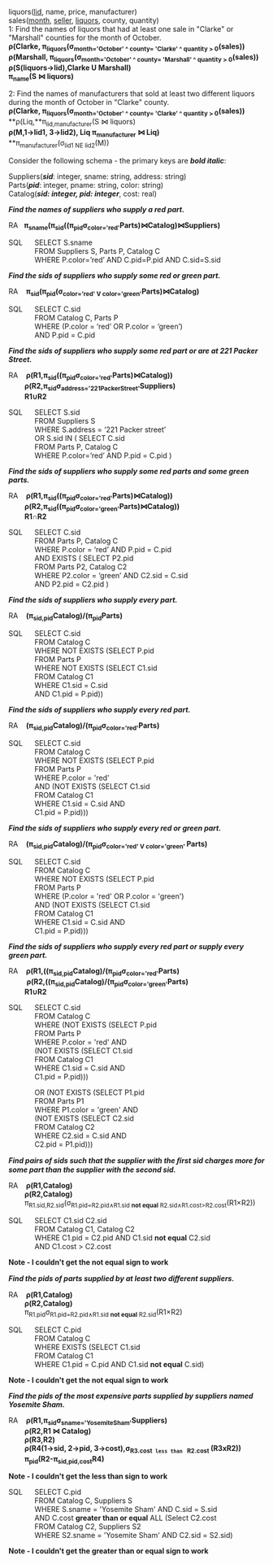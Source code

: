 liquors(<u>lid</u>, name, price, manufacturer)  
sales(<u>month</u>, <u>seller</u>, <u>liquors</u>, county, quantity)  
1: Find the names of liquors that had at least one sale in "Clarke" or "Marshall" counties for the month of October.  
**ρ(Clarke, π<sub>liquors</sub>(σ<sub>month='October' ^ county= 'Clarke' ^ quantity > 0</sub>(sales))**  
**ρ(Marshall, π<sub>liquors</sub>(σ<sub>month='October' ^ county= 'Marshall' ^ quantity > 0</sub>(sales))**  
**ρ(S(liquors->lid),Clarke U Marshall)**  
**π<sub>name</sub>(S ⋈ liquors)**    

2: Find the names of manufacturers that sold at least two different liquors during the month of October in "Clarke" county.  
**ρ(Clarke, π<sub>liquors</sub>(σ<sub>month='October' ^ county= 'Clarke' ^ quantity > 0</sub>(sales))**  
**ρ(Liq,**π<sub>lid,manufacturer</sub>(S ⋈ liquors)    
**ρ(M,1->lid1, 3->lid2), Liq π<sub>manufacturer</sub> ⋈ Liq)**  
**π<sub>manufacturer</sub>(σ<sub>lid1 NE lid2</sub>(M))  


Consider the following schema - the primary keys are __*bold italic*__:  

Suppliers(__*sid*__: integer, sname: string, address: string)   
Parts(__*pid*__: integer, pname: string, color: string)   
Catalog(__*sid: integer, pid: integer*__, cost: real)  

__*Find the names of suppliers who supply a red part.*__  

RA&nbsp;&nbsp;&nbsp;**π<sub>sname</sub>(π<sub>sid</sub>((π<sub>pid</sub>σ<sub>color='red'</sub>Parts)⋈Catalog)⋈Suppliers)**

SQL&nbsp;&nbsp;&nbsp;&nbsp;&nbsp;&nbsp;SELECT S.sname          
&nbsp;&nbsp;&nbsp;&nbsp;&nbsp;&nbsp;&nbsp;&nbsp;&nbsp;&nbsp;&nbsp;&nbsp;&nbsp;FROM Suppliers S, Parts P, Catalog C   
&nbsp;&nbsp;&nbsp;&nbsp;&nbsp;&nbsp;&nbsp;&nbsp;&nbsp;&nbsp;&nbsp;&nbsp;&nbsp;WHERE P.color=’red’ AND C.pid=P.pid AND C.sid=S.sid  
      
__*Find the sids of suppliers who supply some red or green part.*__

RA&nbsp;&nbsp;&nbsp;&nbsp;**π<sub>sid</sub>(π<sub>pid</sub>(σ<sub>color='red' V color='green'</sub>Parts)⋈Catalog)** 
      
SQL&nbsp;&nbsp;&nbsp;&nbsp;&nbsp;&nbsp;SELECT C.sid   
&nbsp;&nbsp;&nbsp;&nbsp;&nbsp;&nbsp;&nbsp;&nbsp;&nbsp;&nbsp;&nbsp;&nbsp;&nbsp;FROM Catalog C, Parts P   
&nbsp;&nbsp;&nbsp;&nbsp;&nbsp;&nbsp;&nbsp;&nbsp;&nbsp;&nbsp;&nbsp;&nbsp;&nbsp;WHERE (P.color = ‘red’ OR P.color = ‘green’)   
&nbsp;&nbsp;&nbsp;&nbsp;&nbsp;&nbsp;&nbsp;&nbsp;&nbsp;&nbsp;&nbsp;&nbsp;&nbsp;AND P.pid = C.pid

__*Find the sids of suppliers who supply some red part or are at 221 Packer Street.*__  

RA&nbsp;&nbsp;&nbsp;&nbsp;**ρ(R1,π<sub>sid</sub>((π<sub>pid</sub>σ<sub>color='red'</sub>Parts)⋈Catalog))**   
&nbsp;&nbsp;&nbsp;&nbsp;&nbsp;&nbsp;&nbsp;&nbsp;**ρ(R2,π<sub>sid</sub>σ<sub>address='221PackerStreet'</sub>Suppliers)**  
&nbsp;&nbsp;&nbsp;&nbsp;&nbsp;&nbsp;&nbsp;&nbsp;**R1∪R2**  

SQL&nbsp;&nbsp;&nbsp;&nbsp;&nbsp;&nbsp;SELECT S.sid  
&nbsp;&nbsp;&nbsp;&nbsp;&nbsp;&nbsp;&nbsp;&nbsp;&nbsp;&nbsp;&nbsp;&nbsp;&nbsp;FROM Suppliers S  
&nbsp;&nbsp;&nbsp;&nbsp;&nbsp;&nbsp;&nbsp;&nbsp;&nbsp;&nbsp;&nbsp;&nbsp;&nbsp;WHERE S.address = ‘221 Packer street’  
&nbsp;&nbsp;&nbsp;&nbsp;&nbsp;&nbsp;&nbsp;&nbsp;&nbsp;&nbsp;&nbsp;&nbsp;&nbsp;OR S.sid IN ( SELECT C.sid  
&nbsp;&nbsp;&nbsp;&nbsp;&nbsp;&nbsp;&nbsp;&nbsp;&nbsp;&nbsp;&nbsp;&nbsp;&nbsp;FROM Parts P, Catalog C  
&nbsp;&nbsp;&nbsp;&nbsp;&nbsp;&nbsp;&nbsp;&nbsp;&nbsp;&nbsp;&nbsp;&nbsp;&nbsp;WHERE P.color=’red’ AND P.pid = C.pid )  


__*Find the sids of suppliers who supply some red parts and some green parts.*__  

RA&nbsp;&nbsp;&nbsp;&nbsp;**ρ(R1,π<sub>sid</sub>((π<sub>pid</sub>σ<sub>color='red'</sub>Parts)⋈Catalog))**   
&nbsp;&nbsp;&nbsp;&nbsp;&nbsp;&nbsp;&nbsp;&nbsp;**ρ(R2,π<sub>sid</sub>((π<sub>pid</sub>σ<sub>color='green'</sub>Parts)⋈Catalog))**     
&nbsp;&nbsp;&nbsp;&nbsp;&nbsp;&nbsp;&nbsp;&nbsp;**R1∩R2**  


SQL&nbsp;&nbsp;&nbsp;&nbsp;&nbsp;&nbsp;SELECT C.sid  
&nbsp;&nbsp;&nbsp;&nbsp;&nbsp;&nbsp;&nbsp;&nbsp;&nbsp;&nbsp;&nbsp;&nbsp;&nbsp;FROM Parts P, Catalog C  
&nbsp;&nbsp;&nbsp;&nbsp;&nbsp;&nbsp;&nbsp;&nbsp;&nbsp;&nbsp;&nbsp;&nbsp;&nbsp;WHERE P.color = ‘red’ AND P.pid = C.pid  
&nbsp;&nbsp;&nbsp;&nbsp;&nbsp;&nbsp;&nbsp;&nbsp;&nbsp;&nbsp;&nbsp;&nbsp;&nbsp;AND EXISTS ( SELECT P2.pid  
&nbsp;&nbsp;&nbsp;&nbsp;&nbsp;&nbsp;&nbsp;&nbsp;&nbsp;&nbsp;&nbsp;&nbsp;&nbsp;FROM Parts P2, Catalog C2  
&nbsp;&nbsp;&nbsp;&nbsp;&nbsp;&nbsp;&nbsp;&nbsp;&nbsp;&nbsp;&nbsp;&nbsp;&nbsp;WHERE P2.color = ‘green’ AND C2.sid = C.sid  
&nbsp;&nbsp;&nbsp;&nbsp;&nbsp;&nbsp;&nbsp;&nbsp;&nbsp;&nbsp;&nbsp;&nbsp;&nbsp;AND P2.pid = C2.pid )   

__*Find the sids of suppliers who supply every part.*__  


RA&nbsp;&nbsp;&nbsp;&nbsp;**(π<sub>sid,pid</sub>Catalog)/(π<sub>pid</sub>Parts)**  

SQL&nbsp;&nbsp;&nbsp;&nbsp;&nbsp;&nbsp;SELECT C.sid  
&nbsp;&nbsp;&nbsp;&nbsp;&nbsp;&nbsp;&nbsp;&nbsp;&nbsp;&nbsp;&nbsp;&nbsp;&nbsp;FROM Catalog C  
&nbsp;&nbsp;&nbsp;&nbsp;&nbsp;&nbsp;&nbsp;&nbsp;&nbsp;&nbsp;&nbsp;&nbsp;&nbsp;WHERE NOT EXISTS (SELECT P.pid  
&nbsp;&nbsp;&nbsp;&nbsp;&nbsp;&nbsp;&nbsp;&nbsp;&nbsp;&nbsp;&nbsp;&nbsp;&nbsp;FROM Parts P  
&nbsp;&nbsp;&nbsp;&nbsp;&nbsp;&nbsp;&nbsp;&nbsp;&nbsp;&nbsp;&nbsp;&nbsp;&nbsp;WHERE NOT EXISTS (SELECT C1.sid  
&nbsp;&nbsp;&nbsp;&nbsp;&nbsp;&nbsp;&nbsp;&nbsp;&nbsp;&nbsp;&nbsp;&nbsp;&nbsp;FROM Catalog C1  
&nbsp;&nbsp;&nbsp;&nbsp;&nbsp;&nbsp;&nbsp;&nbsp;&nbsp;&nbsp;&nbsp;&nbsp;&nbsp;WHERE C1.sid = C.sid  
&nbsp;&nbsp;&nbsp;&nbsp;&nbsp;&nbsp;&nbsp;&nbsp;&nbsp;&nbsp;&nbsp;&nbsp;&nbsp;AND C1.pid = P.pid))  

__*Find the sids of suppliers who supply every red part.*__  

RA&nbsp;&nbsp;&nbsp;&nbsp;**(π<sub>sid,pid</sub>Catalog)/(π<sub>pid</sub>σ<sub>color='red'</sub>Parts)**  

SQL&nbsp;&nbsp;&nbsp;&nbsp;&nbsp;&nbsp;SELECT C.sid  
&nbsp;&nbsp;&nbsp;&nbsp;&nbsp;&nbsp;&nbsp;&nbsp;&nbsp;&nbsp;&nbsp;&nbsp;&nbsp;FROM Catalog C  
&nbsp;&nbsp;&nbsp;&nbsp;&nbsp;&nbsp;&nbsp;&nbsp;&nbsp;&nbsp;&nbsp;&nbsp;&nbsp;WHERE NOT EXISTS (SELECT P.pid  
&nbsp;&nbsp;&nbsp;&nbsp;&nbsp;&nbsp;&nbsp;&nbsp;&nbsp;&nbsp;&nbsp;&nbsp;&nbsp;FROM Parts P    
&nbsp;&nbsp;&nbsp;&nbsp;&nbsp;&nbsp;&nbsp;&nbsp;&nbsp;&nbsp;&nbsp;&nbsp;&nbsp;WHERE P.color = 'red'  
&nbsp;&nbsp;&nbsp;&nbsp;&nbsp;&nbsp;&nbsp;&nbsp;&nbsp;&nbsp;&nbsp;&nbsp;&nbsp;AND (NOT EXISTS (SELECT C1.sid  
&nbsp;&nbsp;&nbsp;&nbsp;&nbsp;&nbsp;&nbsp;&nbsp;&nbsp;&nbsp;&nbsp;&nbsp;&nbsp;FROM Catalog C1  
&nbsp;&nbsp;&nbsp;&nbsp;&nbsp;&nbsp;&nbsp;&nbsp;&nbsp;&nbsp;&nbsp;&nbsp;&nbsp;WHERE C1.sid = C.sid AND  
&nbsp;&nbsp;&nbsp;&nbsp;&nbsp;&nbsp;&nbsp;&nbsp;&nbsp;&nbsp;&nbsp;&nbsp;&nbsp;C1.pid = P.pid)))  

__*Find the sids of suppliers who supply every red or green part.*__

RA&nbsp;&nbsp;&nbsp;&nbsp;**(π<sub>sid,pid</sub>Catalog)/(π<sub>pid</sub>σ<sub>color='red' V color='green' </sub>Parts)**  

SQL&nbsp;&nbsp;&nbsp;&nbsp;&nbsp;&nbsp;SELECT C.sid  
&nbsp;&nbsp;&nbsp;&nbsp;&nbsp;&nbsp;&nbsp;&nbsp;&nbsp;&nbsp;&nbsp;&nbsp;&nbsp;FROM Catalog C  
&nbsp;&nbsp;&nbsp;&nbsp;&nbsp;&nbsp;&nbsp;&nbsp;&nbsp;&nbsp;&nbsp;&nbsp;&nbsp;WHERE NOT EXISTS (SELECT P.pid  
&nbsp;&nbsp;&nbsp;&nbsp;&nbsp;&nbsp;&nbsp;&nbsp;&nbsp;&nbsp;&nbsp;&nbsp;&nbsp;FROM Parts P    
&nbsp;&nbsp;&nbsp;&nbsp;&nbsp;&nbsp;&nbsp;&nbsp;&nbsp;&nbsp;&nbsp;&nbsp;&nbsp;WHERE (P.color = 'red' OR P.color = 'green')  
&nbsp;&nbsp;&nbsp;&nbsp;&nbsp;&nbsp;&nbsp;&nbsp;&nbsp;&nbsp;&nbsp;&nbsp;&nbsp;AND (NOT EXISTS (SELECT C1.sid  
&nbsp;&nbsp;&nbsp;&nbsp;&nbsp;&nbsp;&nbsp;&nbsp;&nbsp;&nbsp;&nbsp;&nbsp;&nbsp;FROM Catalog C1  
&nbsp;&nbsp;&nbsp;&nbsp;&nbsp;&nbsp;&nbsp;&nbsp;&nbsp;&nbsp;&nbsp;&nbsp;&nbsp;WHERE C1.sid = C.sid AND  
&nbsp;&nbsp;&nbsp;&nbsp;&nbsp;&nbsp;&nbsp;&nbsp;&nbsp;&nbsp;&nbsp;&nbsp;&nbsp;C1.pid = P.pid)))  

 __*Find the sids of suppliers who supply every red part or supply every green part.*__  
 
RA&nbsp;&nbsp;&nbsp;&nbsp;**ρ(R1,((π<sub>sid,pid</sub>Catalog)/(π<sub>pid</sub>σ<sub>color='red'</sub>Parts)**   
&nbsp;&nbsp;&nbsp;&nbsp;&nbsp;&nbsp;&nbsp;&nbsp;&nbsp;**ρ(R2,((π<sub>sid,pid</sub>Catalog)/(π<sub>pid</sub>σ<sub>color='green'</sub>Parts)**    
&nbsp;&nbsp;&nbsp;&nbsp;&nbsp;&nbsp;&nbsp;&nbsp;**R1∪R2**  

SQL&nbsp;&nbsp;&nbsp;&nbsp;&nbsp;&nbsp;SELECT C.sid  
&nbsp;&nbsp;&nbsp;&nbsp;&nbsp;&nbsp;&nbsp;&nbsp;&nbsp;&nbsp;&nbsp;&nbsp;&nbsp;FROM Catalog C  
&nbsp;&nbsp;&nbsp;&nbsp;&nbsp;&nbsp;&nbsp;&nbsp;&nbsp;&nbsp;&nbsp;&nbsp;&nbsp;WHERE (NOT EXISTS (SELECT P.pid  
&nbsp;&nbsp;&nbsp;&nbsp;&nbsp;&nbsp;&nbsp;&nbsp;&nbsp;&nbsp;&nbsp;&nbsp;&nbsp;FROM Parts P    
&nbsp;&nbsp;&nbsp;&nbsp;&nbsp;&nbsp;&nbsp;&nbsp;&nbsp;&nbsp;&nbsp;&nbsp;&nbsp;WHERE P.color = 'red' AND    
&nbsp;&nbsp;&nbsp;&nbsp;&nbsp;&nbsp;&nbsp;&nbsp;&nbsp;&nbsp;&nbsp;&nbsp;&nbsp;(NOT EXISTS (SELECT C1.sid  
&nbsp;&nbsp;&nbsp;&nbsp;&nbsp;&nbsp;&nbsp;&nbsp;&nbsp;&nbsp;&nbsp;&nbsp;&nbsp;FROM Catalog C1  
&nbsp;&nbsp;&nbsp;&nbsp;&nbsp;&nbsp;&nbsp;&nbsp;&nbsp;&nbsp;&nbsp;&nbsp;&nbsp;WHERE C1.sid = C.sid AND  
&nbsp;&nbsp;&nbsp;&nbsp;&nbsp;&nbsp;&nbsp;&nbsp;&nbsp;&nbsp;&nbsp;&nbsp;&nbsp;C1.pid = P.pid)))  
  
&nbsp;&nbsp;&nbsp;&nbsp;&nbsp;&nbsp;&nbsp;&nbsp;&nbsp;&nbsp;&nbsp;&nbsp;&nbsp;OR (NOT EXISTS (SELECT P1.pid  
&nbsp;&nbsp;&nbsp;&nbsp;&nbsp;&nbsp;&nbsp;&nbsp;&nbsp;&nbsp;&nbsp;&nbsp;&nbsp;FROM Parts P1    
&nbsp;&nbsp;&nbsp;&nbsp;&nbsp;&nbsp;&nbsp;&nbsp;&nbsp;&nbsp;&nbsp;&nbsp;&nbsp;WHERE P1.color = 'green' AND  
&nbsp;&nbsp;&nbsp;&nbsp;&nbsp;&nbsp;&nbsp;&nbsp;&nbsp;&nbsp;&nbsp;&nbsp;&nbsp;(NOT EXISTS (SELECT C2.sid  
&nbsp;&nbsp;&nbsp;&nbsp;&nbsp;&nbsp;&nbsp;&nbsp;&nbsp;&nbsp;&nbsp;&nbsp;&nbsp;FROM Catalog C2  
&nbsp;&nbsp;&nbsp;&nbsp;&nbsp;&nbsp;&nbsp;&nbsp;&nbsp;&nbsp;&nbsp;&nbsp;&nbsp;WHERE C2.sid = C.sid AND  
&nbsp;&nbsp;&nbsp;&nbsp;&nbsp;&nbsp;&nbsp;&nbsp;&nbsp;&nbsp;&nbsp;&nbsp;&nbsp;C2.pid = P1.pid)))  

__*Find pairs of sids such that the supplier with the ﬁrst sid charges more for some part than the supplier with the second sid.*__  

RA&nbsp;&nbsp;&nbsp;&nbsp;**ρ(R1,Catalog)**    
&nbsp;&nbsp;&nbsp;&nbsp;&nbsp;&nbsp;&nbsp;&nbsp;**ρ(R2,Catalog)**  
&nbsp;&nbsp;&nbsp;&nbsp;&nbsp;&nbsp;&nbsp;&nbsp;π<sub>R1.sid,R2.sid</sub>(σ<sub>R1.pid=R2.pid∧R1.sid __not equal__ R2.sid∧R1.cost>R2.cost</sub>(R1×R2))  

SQL&nbsp;&nbsp;&nbsp;&nbsp;&nbsp;&nbsp;SELECT C1.sid C2.sid  
&nbsp;&nbsp;&nbsp;&nbsp;&nbsp;&nbsp;&nbsp;&nbsp;&nbsp;&nbsp;&nbsp;&nbsp;&nbsp;FROM Catalog C1, Catalog C2  
&nbsp;&nbsp;&nbsp;&nbsp;&nbsp;&nbsp;&nbsp;&nbsp;&nbsp;&nbsp;&nbsp;&nbsp;&nbsp;WHERE C1.pid = C2.pid AND  C1.sid __not equal__ C2.sid  
&nbsp;&nbsp;&nbsp;&nbsp;&nbsp;&nbsp;&nbsp;&nbsp;&nbsp;&nbsp;&nbsp;&nbsp;&nbsp;AND C1.cost > C2.cost  

**Note - I couldn't get the not equal sign to work**  

__*Find the pids of parts supplied by at least two diﬀerent suppliers.*__  

RA&nbsp;&nbsp;&nbsp;&nbsp;**ρ(R1,Catalog)**    
&nbsp;&nbsp;&nbsp;&nbsp;&nbsp;&nbsp;&nbsp;&nbsp;**ρ(R2,Catalog)**  
&nbsp;&nbsp;&nbsp;&nbsp;&nbsp;&nbsp;&nbsp;&nbsp;π<sub>R1.pid</sub>σ<sub>R1.pid=R2.pid∧R1.sid __not equal__ R2.sid</sub>(R1×R2)    

SQL&nbsp;&nbsp;&nbsp;&nbsp;&nbsp;&nbsp;SELECT C.pid  
&nbsp;&nbsp;&nbsp;&nbsp;&nbsp;&nbsp;&nbsp;&nbsp;&nbsp;&nbsp;&nbsp;&nbsp;&nbsp;FROM Catalog C  
&nbsp;&nbsp;&nbsp;&nbsp;&nbsp;&nbsp;&nbsp;&nbsp;&nbsp;&nbsp;&nbsp;&nbsp;&nbsp;WHERE EXISTS (SELECT C1.sid  
&nbsp;&nbsp;&nbsp;&nbsp;&nbsp;&nbsp;&nbsp;&nbsp;&nbsp;&nbsp;&nbsp;&nbsp;&nbsp;FROM Catalog C1  
&nbsp;&nbsp;&nbsp;&nbsp;&nbsp;&nbsp;&nbsp;&nbsp;&nbsp;&nbsp;&nbsp;&nbsp;&nbsp;WHERE C1.pid = C.pid AND  C1.sid __not equal__ C.sid)  

**Note - I couldn't get the not equal sign to work**  

__*Find the pids of the most expensive parts supplied by suppliers named Yosemite Sham.*__

RA&nbsp;&nbsp;&nbsp;&nbsp;**ρ(R1,π<sub>sid</sub>σ<sub>sname='YosemiteSham'</sub>Suppliers)**    
&nbsp;&nbsp;&nbsp;&nbsp;&nbsp;&nbsp;&nbsp;&nbsp;**ρ(R2,R1 ⋈ Catalog)**  
&nbsp;&nbsp;&nbsp;&nbsp;&nbsp;&nbsp;&nbsp;&nbsp;**ρ(R3,R2)**  
&nbsp;&nbsp;&nbsp;&nbsp;&nbsp;&nbsp;&nbsp;&nbsp;**ρ(R4(1->sid, 2->pid, 3->cost),σ<sub>R3.cost<code> __less than__ </code> R2.cost </sub>(R3xR2))**    
&nbsp;&nbsp;&nbsp;&nbsp;&nbsp;&nbsp;&nbsp;&nbsp;**π<sub>pid</sub>(R2-π<sub>sid,pid,cost</sub>R4)**  

**Note - I couldn't get the less than sign to work**  

SQL&nbsp;&nbsp;&nbsp;&nbsp;&nbsp;&nbsp;SELECT C.pid  
&nbsp;&nbsp;&nbsp;&nbsp;&nbsp;&nbsp;&nbsp;&nbsp;&nbsp;&nbsp;&nbsp;&nbsp;&nbsp;FROM Catalog C, Suppliers S  
&nbsp;&nbsp;&nbsp;&nbsp;&nbsp;&nbsp;&nbsp;&nbsp;&nbsp;&nbsp;&nbsp;&nbsp;&nbsp;WHERE S.sname = 'Yosemite Sham' AND C.sid = S.sid  
&nbsp;&nbsp;&nbsp;&nbsp;&nbsp;&nbsp;&nbsp;&nbsp;&nbsp;&nbsp;&nbsp;&nbsp;&nbsp;AND C.cost __greater than or equal__ ALL (Select C2.cost  
&nbsp;&nbsp;&nbsp;&nbsp;&nbsp;&nbsp;&nbsp;&nbsp;&nbsp;&nbsp;&nbsp;&nbsp;&nbsp;FROM Catalog C2, Suppliers S2  
&nbsp;&nbsp;&nbsp;&nbsp;&nbsp;&nbsp;&nbsp;&nbsp;&nbsp;&nbsp;&nbsp;&nbsp;&nbsp;WHERE S2.sname = 'Yosemite Sham' AND C2.sid = S2.sid)  

**Note - I couldn't get the greater than or equal sign to work**  



